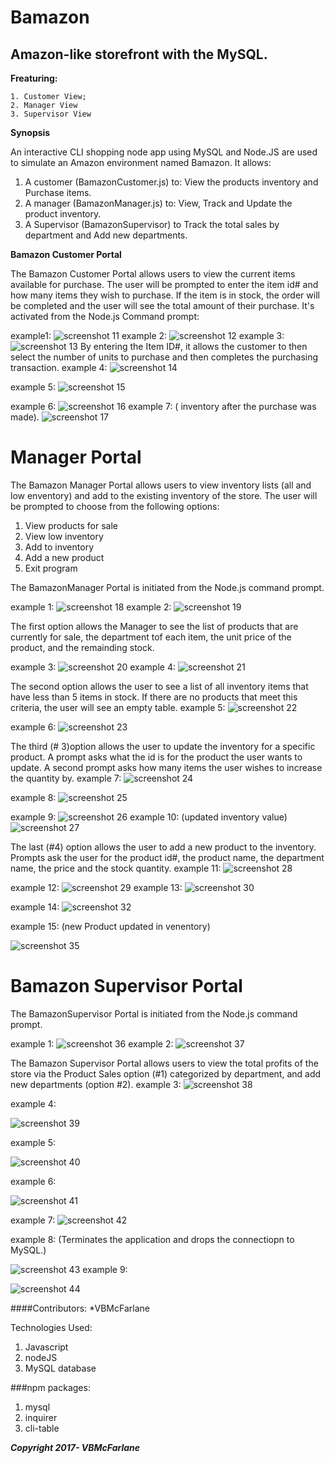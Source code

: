 # Bamazon

## Amazon-like storefront with the MySQL. 

**Freaturing:**

	1. Customer View; 
	2. Manager View 
	3. Supervisor View 
  
**Synopsis**

An interactive CLI shopping node app using MySQL and Node.JS are used to simulate an Amazon  environment named Bamazon. 
It allows:

1. A customer (BamazonCustomer.js)  to: View the products inventory and Purchase items.  
2. A manager (BamazonManager.js) to: View, Track and Update the product inventory.
3. A Supervisor (BamazonSupervisor) to Track the total sales by department and Add new departments.  

**Bamazon Customer Portal**

The Bamazon Customer Portal allows users to view the current items available for purchase. The user will be prompted to enter the item id# and how many items they wish to purchase. If the item is in stock, the order will be completed and the user will see the total amount of their purchase. It's activated from the Node.js Command prompt:

example1:
 ![screenshot 11](https://user-images.githubusercontent.com/28761006/31631260-700221dc-b276-11e7-8d55-77f7434106f3.png)
example 2:
 ![screenshot 12](https://user-images.githubusercontent.com/28761006/31631554-430360f0-b277-11e7-8a5c-f39e7cf1157b.png)
example 3:
 ![screenshot 13](https://user-images.githubusercontent.com/28761006/31631583-5ac8f394-b277-11e7-9481-8288daffdf3f.png)
By entering the Item ID#, it allows the customer to then select  the number of units to purchase and then completes the purchasing transaction.
example 4:
![screenshot 14](https://user-images.githubusercontent.com/28761006/31631603-6e4a0502-b277-11e7-9577-7eb31e30bc1f.png)
 
example 5:
 ![screenshot 15](https://user-images.githubusercontent.com/28761006/31631619-7c38fc36-b277-11e7-8e7f-cc51aed21fa7.png)

example 6:
 ![screenshot 16](https://user-images.githubusercontent.com/28761006/31631647-8b37f836-b277-11e7-9600-c035def5cecf.png)
example 7: ( inventory after the purchase was made).
 ![screenshot 17](https://user-images.githubusercontent.com/28761006/31631677-a0fe51f6-b277-11e7-85bc-9e821a0339f3.png)


# Manager Portal

The Bamazon Manager Portal allows users to view inventory lists (all and low enventory) and  add to the existing inventory of the store. The user will be prompted to choose from the following options:

1. View products for sale
2. View low inventory
3. Add to inventory
4. Add a new product
5. Exit program

The BamazonManager Portal is initiated from the Node.js command prompt.

example 1: 
 ![screenshot 18](https://user-images.githubusercontent.com/28761006/31631697-b6abf904-b277-11e7-85fd-3756802679d3.png)
example 2:
 ![screenshot 19](https://user-images.githubusercontent.com/28761006/31631710-c18e1be0-b277-11e7-8a77-c69e7913b39c.png)

The first option allows the Manager to see the list of products that are currently for sale, the department tof each item, the unit price of the product, and the remainding stock.

example 3:
 ![screenshot 20](https://user-images.githubusercontent.com/28761006/31631721-cd715076-b277-11e7-943e-09a5a7b55ace.png)
example 4:
 ![screenshot 21](https://user-images.githubusercontent.com/28761006/31631754-e9258f26-b277-11e7-9212-46c59aeabf9f.png)

The second option allows the user to see a list of all inventory items that have less than 5 items in stock. If there are no products that meet this criteria, the user will see an empty table.
example 5:
![screenshot 22](https://user-images.githubusercontent.com/28761006/31631795-10152bdc-b278-11e7-9440-34819789d0ac.png) 

example 6:
 ![screenshot 23](https://user-images.githubusercontent.com/28761006/31632206-59c507d8-b279-11e7-9eab-e306c8120ce8.png)

The third (# 3)option allows the user to update the inventory for a specific product. A prompt asks what the id is for the product the user wants to update. A second prompt asks how many items the user wishes to increase the quantity by.
example 7:
 ![screenshot 24](https://user-images.githubusercontent.com/28761006/31632250-7eaae086-b279-11e7-950e-cbb85eeb4d81.png)

example 8:
 ![screenshot 25](https://user-images.githubusercontent.com/28761006/31632298-a6f5685e-b279-11e7-9eb2-3d359491cde7.png)

example 9:
![screenshot 26](https://user-images.githubusercontent.com/28761006/31632345-d1186a82-b279-11e7-8c8d-16272271224f.png)
example 10: (updated inventory value)
![screenshot 27](https://user-images.githubusercontent.com/28761006/31632392-0129e9ee-b27a-11e7-9deb-128922df51bc.png)


The last (#4) option allows the user to add a new product to the inventory. Prompts ask the user for the product id#, the product name, the department name, the price and the stock quantity.
example 11:
![screenshot 28](https://user-images.githubusercontent.com/28761006/31632418-172b861c-b27a-11e7-8ee8-c50cb0928a16.png)
 
example 12:
![screenshot 29](https://user-images.githubusercontent.com/28761006/31632513-6b112b38-b27a-11e7-9c6b-4fd51947578d.png) 
example 13:
![screenshot 30](https://user-images.githubusercontent.com/28761006/31632535-7af703ec-b27a-11e7-9748-269c8075d16c.png)

example 14:
![screenshot 32](https://user-images.githubusercontent.com/28761006/31632583-b1499144-b27a-11e7-98bf-db5cd2b4deeb.png) 

example 15: (new Product updated in venentory)
  
![screenshot 35](https://user-images.githubusercontent.com/28761006/31632644-f2d3290e-b27a-11e7-94d8-ca29b589a53e.png)




# Bamazon Supervisor Portal

The BamazonSupervisor Portal is initiated from the Node.js command prompt.

example 1:
 ![screenshot 36](https://user-images.githubusercontent.com/28761006/31632690-1669d0de-b27b-11e7-975f-74127ea78dfa.png)
example 2:
 ![screenshot 37](https://user-images.githubusercontent.com/28761006/31632701-2707bfbe-b27b-11e7-890b-8da499587d0f.png)

The Bamazon Supervisor Portal allows users to view the total profits of the store via the Product Sales option (#1) categorized by department,  and add new departments (option #2).
example 3:
 ![screenshot 38](https://user-images.githubusercontent.com/28761006/31632711-35a79756-b27b-11e7-82c0-3d9d7d806f44.png)

example 4:
 
![screenshot 39](https://user-images.githubusercontent.com/28761006/31632722-44071d9e-b27b-11e7-90ff-2b9760283f1f.png)

example 5:

![screenshot 40](https://user-images.githubusercontent.com/28761006/31632805-7943f446-b27b-11e7-84d8-7809d554ad61.png)
 
example 6:

![screenshot 41](https://user-images.githubusercontent.com/28761006/31632829-93337160-b27b-11e7-9e5e-f118bb5aba74.png) 

example 7:
![screenshot 42](https://user-images.githubusercontent.com/28761006/31632839-9d500e4c-b27b-11e7-96da-5ddbd9cb8d79.png)
 
example 8: (Terminates the application and drops the connectiopn to MySQL.)

![screenshot 43](https://user-images.githubusercontent.com/28761006/31632852-a5f51790-b27b-11e7-8da6-682755387c5e.png) 
example 9:
 
![screenshot 44](https://user-images.githubusercontent.com/28761006/31632859-acbe87aa-b27b-11e7-9b7e-6376d3e22245.png)
 



####Contributors:
*VBMcFarlane 

Technologies Used:

1. Javascript
2. nodeJS
3. MySQL database

###npm packages:
1. mysql
2. inquirer
3. cli-table

***Copyright 2017- VBMcFarlane***
